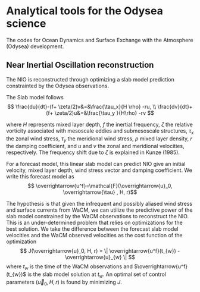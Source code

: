 # Analytical tools for the Odysea science

The codes for Ocean Dynamics and Surface Exchange with the Atmosphere (Odysea) development.

## Near Inertial Oscillation reconstruction

The NIO is reconstructed through optimizing a slab model prediction constrainted by the Odysea observations. 

The Slab model follows 
$$ \frac{du}{dt}-(f+ \zeta/2)v&=&\frac{\tau_x}{H \rho} -ru, \\
    \frac{dv}{dt}+(f+ \zeta/2)u&=&\frac{\tau_y }{H\rho}  -rv $$

where $H$ represents mixed layer depth, $f$ the inertial frequency, $\zeta$ the relative vorticity associated with mesoscale eddies and submesoscale structures, $\tau_x$ the zonal wind stress, $\tau_y$ the meridional wind stress, $\rho$ mixed layer density, $r$ the damping coefficient, and $u$ and $v$ the zonal and meridional velocities, respectively. The frequency shift due to $\zeta$ is explained in Kunze (1985).

For a forecast model, this linear slab model can predict NIO give an initial velocity, mixed layer depth, wind stress vector and damping coefficient. We write this forecast model as 
$$ \overrightarrow{u^f}=\mathcal{F}(\overrightarrow{u}_0, \overrightarrow{\tau} , H, r)$$

The hypothesis is that given the infrequent and possibly aliased wind stress and surface currents from WaCM, we can utilize the predictive power of the slab model constrained by the WaCM observations to reconstruct the NIO. This is an under-determined problem that relies on optimizations for the best solution.  We take the difference between the forecast slab model velocities and the WaCM observed velocities as the cost function of the optimization
$$    J(\overrightarrow{u}_0,  H, r) = \| \overrightarrow{u^f}(t_{w}) - \overrightarrow{u}_{w} \| $$ where $t_w$ is the time of the WaCM observations and $\overrightarrow{u^f}(t_{w})$ is the slab model solution at $t_w$. An optimal set of control parameters $(\overrightarrow{u}_0,  H, r)$ is found by minimizing $J$. 
